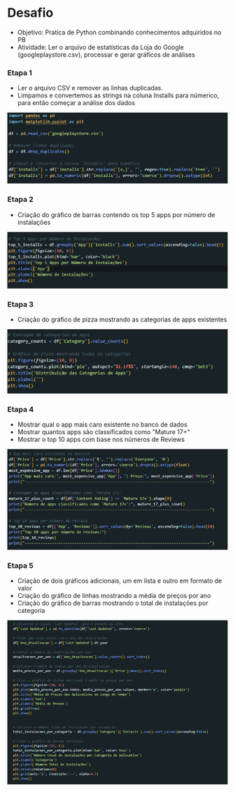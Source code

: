 # **Desafio**
- Objetivo: 
    Pratica de Python combinando conhecimentos adquiridos no PB
- Atividade:
    Ler o arquivo de estatísticas da Loja do Google (googleplaystore.csv), processar e gerar gráficos de análises


### **Etapa 1**
* Ler o arquivo CSV e remover as linhas duplicadas.
* Limpamos e convertemos as strings na coluna Installs para númerico, para então começar a análise dos dados
<img src="/sprint03/evidencias/img/Passo1.png" alt="Passo 1">

### **Etapa 2**
* Criação do gráfico de barras contendo os top 5 apps por número de instalações
<img src="/sprint03/evidencias/img/Passo2.png" alt="Passo 2">

### **Etapa 3**
* Criação do gráfico de pizza mostrando as categorias de apps existentes
<img src="/sprint03/evidencias/img/Passo3.png" alt="Passo 3">


### **Etapa 4**
* Mostrar qual o app mais caro existente no banco de dados
* Mostrar quantos apps são classificados como "Mature 17+"
* Mostrar o top 10 apps com base nos números de Reviews
<img src="/sprint03/evidencias/img/Passo4.png" alt="Passo 4">

### **Etapa 5**
* Criação de dois gráficos adicionais, um em lista e outro em formato de valor 
* Criação do gráfico de linhas mostrando a média de preços por ano 
* Criação do gráfico de barras mostrando o total de instalações por categoria
<img src="/sprint03/evidencias/img/Passo5.png" alt="Passo 5">

